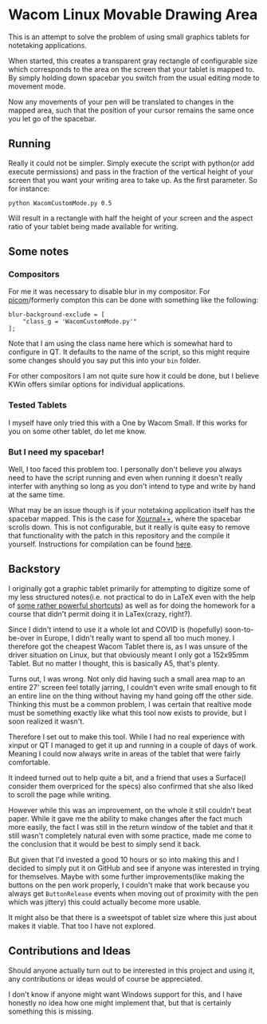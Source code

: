 # Wacom Linux Movable Drawing Area

This is an attempt to solve the problem of using small graphics tablets for notetaking applications. 

When started, this creates a transparent gray rectangle of configurable size which corresponds to the area on the screen that your tablet is mapped to. By simply holding down spacebar you switch from the usual editing mode to movement mode. 

Now any movements of your pen will be translated to changes in the mapped area, such that the position of your cursor remains the same once you let go of the spacebar. 

## Running

Really it could not be simpler. Simply execute the script with python(or add execute permissions) and pass in the fraction of the vertical height of your screen that you want your writing area to take up. As the first parameter. So for instance:
```
python WacomCustomMode.py 0.5
```
Will result in a rectangle with half the height of your screen and the aspect ratio of your tablet being made available for writing.

## Some notes

### Compositors

For me it was necessary to disable blur in my compositor. For [picom](https://github.com/yshui/picom)/formerly compton this can be done with something like the following:
```
blur-background-exclude = [
    "class_g = 'WacomCustomMode.py'"
];
```
Note that I am using the class name here which is somewhat hard to configure in QT. It defaults to the name of the script, so this might require some changes should you say put this into your `bin` folder.

For other compositors I am not quite sure how it could be done, but I believe KWin offers similar options for individual applications.

### Tested Tablets

I myself have only tried this with a One by Wacom Small. If this works for you on some other tablet, do let me know.

### But I need my spacebar!

Well, I too faced this problem too. I personally don't believe you always need to have the script running and even when running it doesn't really interfer with anything so long as you don't intend to type and write by hand at the same time.

What may be an issue though is if your notetaking application itself has the spacebar mapped. This is the case for [Xournal++](https://xournalpp.github.io/), where the spacebar scrolls down. This is not configurable, but it really is quite easy to remove that functionality with the patch in this repository and the compile it yourself. Instructions for compilation can be found [here](https://github.com/xournalpp/xournalpp/blob/master/readme/LinuxBuild.md). 

## Backstory

I originally got a graphic tablet primarily for attempting to digitize some of my less structured notes(i.e. not practical to do in LaTeX even with the help of [some rather powerful shortcuts](https://castel.dev/)) as well as for doing the homework for a course that didn't permit doing it in LaTex(crazy, right?). 

Since I didn't intend to use it a whole lot and COVID is (hopefully) soon-to-be-over in Europe, I didn't really want to spend all too much money. I therefore got the cheapest Wacom Tablet there is, as I was unsure of the driver situation on Linux, but that obviously meant I only got a 152x95mm Tablet. But no matter I thought, this is basically A5, that's plenty. 

Turns out, I was wrong. Not only did having such a small area map to an entire 27' screen feel totally jarring, I couldn't even write small enough to fit an entire line on the thing without having my hand going off the other side. Thinking this must be a common problem, I was certain that realtive mode must be something exactly like what this tool now exists to provide, but I soon realized it wasn't.

Therefore I set out to make this tool. While I had no real experience with xinput or QT I managed to get it up and running in a couple of days of work. Meaning I could now always write in areas of the tablet that were fairly comfortable.

It indeed turned out to help quite a bit, and a friend that uses a Surface(I consider them overpriced for the specs) also confirmed that she also liked to scroll the page while writing. 

However while this was an improvement, on the whole it still couldn't beat paper. While it gave me the ability to make changes after the fact much more easily, the fact I was still in the return window of the tablet and that it still wasn't completely natural even with some practice, made me come to the conclusion that it would be best to simply send it back. 

But given that I'd invested a good 10 hours or so into making this and I decided to simply put it on GitHub and see if anyone was interested in trying for themselves. Maybe with some further improvements(like making the buttons on the pen work properly, I couldn't make that work because you always get `ButtonRelease` events when moving out of proximity with the pen which was jittery) this could actually become more usable.

It might also be that there is a sweetspot of tablet size where this just about makes it viable. That too I have not explored.

## Contributions and Ideas

Should anyone actually turn out to be interested in this project and using it, any contributions or ideas would of course be appreciated. 

I don't know if anyone might want Windows support for this, and I have honestly no idea how one might implement that, but that is certainly something this is missing.